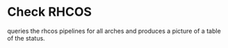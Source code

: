 # Check RHCOS

queries the rhcos pipelines for all arches and produces a picture
of a table of the status.
